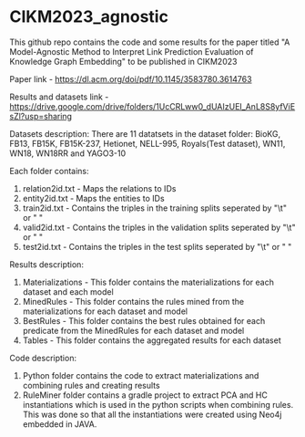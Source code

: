 # CIKM2023_agnostic
This github repo contains the code and some results for the paper titled "A Model-Agnostic Method to Interpret Link Prediction Evaluation of Knowledge Graph Embedding" to be published in CIKM2023

Paper link - https://dl.acm.org/doi/pdf/10.1145/3583780.3614763

Results and datasets link - https://drive.google.com/drive/folders/1UcCRLww0_dUAIzUEI_AnL8S8yfViEsZl?usp=sharing

Datasets description:
There are 11 datatsets in the dataset folder: BioKG, FB13, FB15K, FB15K-237, Hetionet, NELL-995, Royals(Test dataset), WN11, WN18, WN18RR and YAGO3-10

Each folder contains:
1. relation2id.txt - Maps the relations to IDs
2. entity2id.txt - Maps the entities to IDs
3. train2id.txt - Contains the triples in the training splits seperated by "\t" or " "
4. valid2id.txt - Contains the triples in the validation splits seperated by "\t" or " "
5. test2id.txt - Contains the triples in the test splits seperated by "\t" or " "

Results description:
1. Materializations - This folder contains the materializations for each dataset and each model
2. MinedRules - This folder contains the rules mined from the materializations for each dataset and model
3. BestRules - This folder contains the best rules obtained for each predicate from the MinedRules for each dataset and model
4. Tables - This folder contains the aggregated results for each dataset

Code description:

1. Python folder contains the code to extract materializations and combining rules and creating results
2. RuleMiner folder contains a gradle project to extract PCA and HC instantiations which is used in the python scripts when combining rules. This was done so that all the instantiations were created using Neo4j embedded in JAVA.
